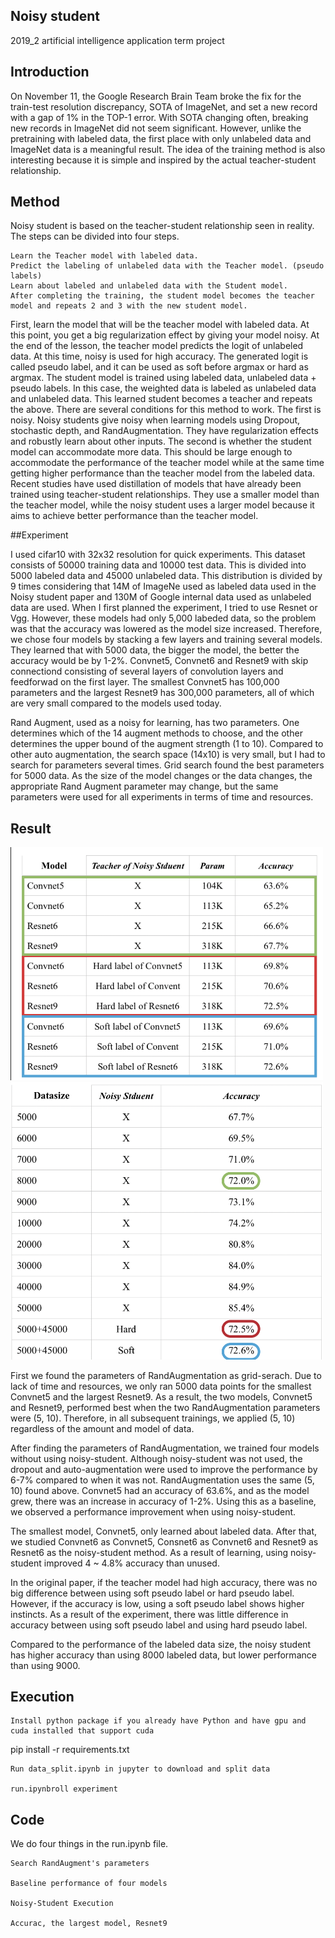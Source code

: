 ## Noisy student

2019_2 artificial intelligence application term project

## Introduction

On November 11, the Google Research Brain Team broke the fix for the train-test resolution discrepancy, SOTA of ImageNet, and set a new record with a gap of 1% in the TOP-1 error. With SOTA changing often, breaking new records in ImageNet did not seem significant. However, unlike the pretraining with labeled data, the first place with only unlabeled data and ImageNet data is a meaningful result. The idea of ​​the training method is also interesting because it is simple and inspired by the actual teacher-student relationship.

## Method

Noisy student is based on the teacher-student relationship seen in reality. The steps can be divided into four steps.

    Learn the Teacher model with labeled data.
    Predict the labeling of unlabeled data with the Teacher model. (pseudo labels)
    Learn about labeled and unlabeled data with the Student model.
    After completing the training, the student model becomes the teacher model and repeats 2 and 3 with the new student model.

First, learn the model that will be the teacher model with labeled data. At this point, you get a big regularization effect by giving your model noisy. At the end of the lesson, the teacher model predicts the logit of unlabeled data. At this time, noisy is used for high accuracy. The generated logit is called pseudo label, and it can be used as soft before argmax or hard as argmax. The student model is trained using labeled data, unlabeled data + pseudo labels. In this case, the weighted data is labeled as unlabeled data and unlabeled data. This learned student becomes a teacher and repeats the above. There are several conditions for this method to work. The first is noisy. Noisy students give noisy when learning models using Dropout, stochastic depth, and RandAugmentation. They have regularization effects and robustly learn about other inputs. The second is whether the student model can accommodate more data. This should be large enough to accommodate the performance of the teacher model while at the same time getting higher performance than the teacher model from the labeled data. Recent studies have used distillation of models that have already been trained using teacher-student relationships. They use a smaller model than the teacher model, while the noisy student uses a larger model because it aims to achieve better performance than the teacher model.

##Experiment

I used cifar10 with 32x32 resolution for quick experiments. This dataset consists of 50000 training data and 10000 test data. This is divided into 5000 labeled data and 45000 unlabeled data. This distribution is divided by 9 times considering that 14M of ImageNe used as labeled data used in the Noisy student paper and 130M of Google internal data used as unlabeled data are used. When I first planned the experiment, I tried to use Resnet or Vgg. However, these models had only 5,000 labeded data, so the problem was that the accuracy was lowered as the model size increased. Therefore, we chose four models by stacking a few layers and training several models. They learned that with 5000 data, the bigger the model, the better the accuracy would be by 1-2%. Convnet5, Convnet6 and Resnet9 with skip connectiond consisting of several layers of convolution layers and feedforwad on the first layer. The smallest Convnet5 has 100,000 parameters and the largest Resnet9 has 300,000 parameters, all of which are very small compared to the models used today.

Rand Augment, used as a noisy for learning, has two parameters. One determines which of the 14 augment methods to choose, and the other determines the upper bound of the augment strength (1 to 10). Compared to other auto augmentation, the search space (14x10) is very small, but I had to search for parameters several times. Grid search found the best parameters for 5000 data. As the size of the model changes or the data changes, the appropriate Rand Augment parameter may change, but the same parameters were used for all experiments in terms of time and resources.

## Result
<img src="assets/result1.png" width="500">
<img src="assets/result2.png" width="500">

First we found the parameters of RandAugmentation as grid-serach. Due to lack of time and resources, we only ran 5000 data points for the smallest Convnet5 and the largest Resnet9. As a result, the two models, Convnet5 and Resnet9, performed best when the two RandAugmentation parameters were (5, 10). Therefore, in all subsequent trainings, we applied (5, 10) regardless of the amount and model of data.

After finding the parameters of RandAugmentation, we trained four models without using noisy-student. Although noisy-student was not used, the dropout and auto-augmentation were used to improve the performance by 6-7% compared to when it was not. RandAugmentation uses the same (5, 10) found above. Convnet5 had an accuracy of 63.6%, and as the model grew, there was an increase in accuracy of 1-2%. Using this as a baseline, we observed a performance improvement when using noisy-student.

The smallest model, Convnet5, only learned about labeled data. After that, we studied Convnet6 as Convnet5, Consnet6 as Convnet6 and Resnet9 as Resnet6 as the noisy-student method. As a result of learning, using noisy-student improved 4 ~ 4.8% accuracy than unused.

In the original paper, if the teacher model had high accuracy, there was no big difference between using soft pseudo label or hard pseudo label. However, if the accuracy is low, using a soft pseudo label shows higher instincts. As a result of the experiment, there was little difference in accuracy between using soft pseudo label and using hard pseudo label.

Compared to the performance of the labeled data size, the noisy student has higher accuracy than using 8000 labeled data, but lower performance than using 9000.

## Execution

    Install python package if you already have Python and have gpu and cuda installed that support cuda

pip install -r requirements.txt

    Run data_split.ipynb in jupyter to download and split data

    run.ipynbroll experiment

## Code

We do four things in the run.ipynb file.

    Search RandAugment's parameters

    Baseline performance of four models

    Noisy-Student Execution

    Accurac, the largest model, Resnet9
